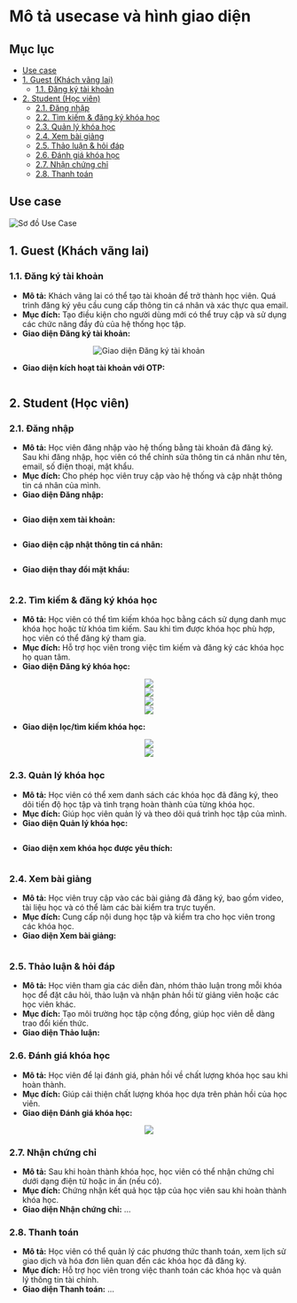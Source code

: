 # Mô tả usecase và hình giao diện

## Mục lục
- [Use case](#use-case)
- [1. Guest (Khách vãng lai)](#1-guest-khách-vãng-lai)
    - [1.1. Đăng ký tài khoản](#11-đăng-ký-tài-khoản)
- [2. Student (Học viên)](#2-student-học-viên)
    - [2.1. Đăng nhập](#21-đăng-nhập)
    - [2.2. Tìm kiếm & đăng ký khóa học](#22-tìm-kiếm--đăng-ký-khóa-học)
    - [2.3. Quản lý khóa học](#23-quản-lý-khóa-học)
    - [2.4. Xem bài giảng](#24-xem-bài-giảng)
    - [2.5. Thảo luận & hỏi đáp](#25-thảo-luận--hỏi-đáp)
    - [2.6. Đánh giá khóa học](#26-đánh-giá-khóa-học)
    - [2.7. Nhận chứng chỉ](#27-nhận-chứng-chỉ)
    - [2.8. Thanh toán](#28-thanh-toán)

## Use case
![Sơ đồ Use Case](images/usecase_diagram.png)

## 1. Guest (Khách vãng lai)

### 1.1. Đăng ký tài khoản

- **Mô tả:** Khách vãng lai có thể tạo tài khoản để trở thành học viên. Quá trình đăng ký yêu cầu cung cấp thông tin cá nhân và xác thực qua email.
- **Mục đích:** Tạo điều kiện cho người dùng mới có thể truy cập và sử dụng các chức năng đầy đủ của hệ thống học tập.
- **Giao diện Đăng ký tài khoản:**
  
<div align="center">
  <img src="images/register.png" alt="Giao diện Đăng ký tài khoản">
</div>

- **Giao diện kích hoạt tài khoản với OTP:**

<div align="center">
  <img src="images/otp_validation.png" alt="">
</div>


## 2. Student (Học viên)

### 2.1. Đăng nhập

- **Mô tả:** Học viên đăng nhập vào hệ thống bằng tài khoản đã đăng ký. Sau khi đăng nhập, học viên có thể chỉnh sửa thông tin cá nhân như tên, email, số điện thoại, mật khẩu.
- **Mục đích:** Cho phép học viên truy cập vào hệ thống và cập nhật thông tin cá nhân của mình.
- **Giao diện Đăng nhập:**

<div align="center">
  <img src="images/login.png" alt="">
</div>

- **Giao diện xem tài khoản:**

<div align="center">
  <img src="images/account.png" alt="">
</div>

- **Giao diện cập nhật thông tin cá nhân:**

<div align="center">
  <img src="images/update_profile.png" alt="">
</div>

- **Giao diện thay đổi mặt khẩu:**

<div align="center">
  <img src="images/change_password.png" alt="">
</div>

### 2.2. Tìm kiếm & đăng ký khóa học

- **Mô tả:** Học viên có thể tìm kiếm khóa học bằng cách sử dụng danh mục khóa học hoặc từ khóa tìm kiếm. Sau khi tìm được khóa học phù hợp, học viên có thể đăng ký tham gia.
- **Mục đích:** Hỗ trợ học viên trong việc tìm kiếm và đăng ký các khóa học họ quan tâm.
- **Giao diện Đăng ký khóa học:**

<div align="center">
  <img src="images/course_detail_1.png">
</div>

<div align="center">
  <img src="images/course_detail_2.png">
</div>

<div align="center">
  <img src="images/course_detail_3.png">
</div>

<div align="center">
  <img src="images/course_detail_4_review.png">
</div>

- **Giao diện lọc/tìm kiếm khóa học:**

<div align="center">
  <img src="images/search.png">
</div>

<div align="center">
  <img src="images/search_filter.png">
</div>

### 2.3. Quản lý khóa học

- **Mô tả:** Học viên có thể xem danh sách các khóa học đã đăng ký, theo dõi tiến độ học tập và tình trạng hoàn thành của từng khóa học.
- **Mục đích:** Giúp học viên quản lý và theo dõi quá trình học tập của mình.
- **Giao diện Quản lý khóa học:**

<div align="center">
  <img src="images/search_filter.png" alt="">
</div>

- **Giao diện xem khóa học được yêu thích:**

<div align="center">
  <img src="images/wish_list.png" alt="">
</div>

### 2.4. Xem bài giảng

- **Mô tả:** Học viên truy cập vào các bài giảng đã đăng ký, bao gồm video, tài liệu học và có thể làm các bài kiểm tra trực tuyến.
- **Mục đích:** Cung cấp nội dung học tập và kiểm tra cho học viên trong các khóa học.
- **Giao diện Xem bài giảng:**

<div align="center">
  <img src="images/course_management.png" alt="">
</div>

### 2.5. Thảo luận & hỏi đáp

- **Mô tả:** Học viên tham gia các diễn đàn, nhóm thảo luận trong mỗi khóa học để đặt câu hỏi, thảo luận và nhận phản hồi từ giảng viên hoặc các học viên khác.
- **Mục đích:** Tạo môi trường học tập cộng đồng, giúp học viên dễ dàng trao đổi kiến thức.
- **Giao diện Thảo luận:**

### 2.6. Đánh giá khóa học

- **Mô tả:** Học viên để lại đánh giá, phản hồi về chất lượng khóa học sau khi hoàn thành.
- **Mục đích:** Giúp cải thiện chất lượng khóa học dựa trên phản hồi của học viên.
- **Giao diện Đánh giá khóa học:**

<div align="center">
  <img src="images/course_detail_4_review.png">
</div>

### 2.7. Nhận chứng chỉ

- **Mô tả:** Sau khi hoàn thành khóa học, học viên có thể nhận chứng chỉ dưới dạng điện tử hoặc in ấn (nếu có).
- **Mục đích:** Chứng nhận kết quả học tập của học viên sau khi hoàn thành khóa học.
- **Giao diện Nhận chứng chỉ:** ...

### 2.8. Thanh toán

- **Mô tả:** Học viên có thể quản lý các phương thức thanh toán, xem lịch sử giao dịch và hóa đơn liên quan đến các khóa học đã đăng ký.
- **Mục đích:** Hỗ trợ học viên trong việc thanh toán các khóa học và quản lý thông tin tài chính.
- **Giao diện Thanh toán:** ...
